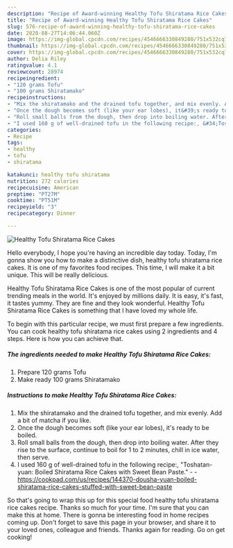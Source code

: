 ```yaml
---
description: "Recipe of Award-winning Healthy Tofu Shiratama Rice Cakes"
title: "Recipe of Award-winning Healthy Tofu Shiratama Rice Cakes"
slug: 576-recipe-of-award-winning-healthy-tofu-shiratama-rice-cakes
date: 2020-08-27T14:06:44.060Z
image: https://img-global.cpcdn.com/recipes/4546666330849280/751x532cq70/healthy-tofu-shiratama-rice-cakes-recipe-main-photo.jpg
thumbnail: https://img-global.cpcdn.com/recipes/4546666330849280/751x532cq70/healthy-tofu-shiratama-rice-cakes-recipe-main-photo.jpg
cover: https://img-global.cpcdn.com/recipes/4546666330849280/751x532cq70/healthy-tofu-shiratama-rice-cakes-recipe-main-photo.jpg
author: Delia Riley
ratingvalue: 4.1
reviewcount: 28974
recipeingredient:
- "120 grams Tofu"
- "100 grams Shiratamako"
recipeinstructions:
- "Mix the shiratamako and the drained tofu together, and mix evenly. Add a bit of matcha if you like."
- "Once the dough becomes soft (like your ear lobes), it&#39;s ready to be boiled."
- "Roll small balls from the dough, then drop into boiling water. After they rise to the surface, continue to boil for 1 to 2 minutes, chill in ice water, then serve."
- "I used 160 g of well-drained tofu in the following recipe:, &#34;Toshatan-yuan: Boiled Shiratama Rice Cakes with Sweet Bean Paste.&#34;  https://cookpad.com/us/recipes/144370-dousha-yuan-boiled-shiratama-rice-cakes-stuffed-with-sweet-bean-paste"
categories:
- Recipe
tags:
- healthy
- tofu
- shiratama

katakunci: healthy tofu shiratama 
nutrition: 272 calories
recipecuisine: American
preptime: "PT27M"
cooktime: "PT51M"
recipeyield: "3"
recipecategory: Dinner

---
```



![Healthy Tofu Shiratama Rice Cakes](https://img-global.cpcdn.com/recipes/4546666330849280/751x532cq70/healthy-tofu-shiratama-rice-cakes-recipe-main-photo.jpg)

Hello everybody, I hope you're having an incredible day today. Today, I'm gonna show you how to make a distinctive dish, healthy tofu shiratama rice cakes. It is one of my favorites food recipes. This time, I will make it a bit unique. This will be really delicious.



Healthy Tofu Shiratama Rice Cakes is one of the most popular of current trending meals in the world. It's enjoyed by millions daily. It is easy, it's fast, it tastes yummy. They are fine and they look wonderful. Healthy Tofu Shiratama Rice Cakes is something that I have loved my whole life.


To begin with this particular recipe, we must first prepare a few ingredients. You can cook healthy tofu shiratama rice cakes using 2 ingredients and 4 steps. Here is how you can achieve that.

<!--inarticleads1-->

##### The ingredients needed to make Healthy Tofu Shiratama Rice Cakes:

1. Prepare 120 grams Tofu
1. Make ready 100 grams Shiratamako




<!--inarticleads2-->

##### Instructions to make Healthy Tofu Shiratama Rice Cakes:

1. Mix the shiratamako and the drained tofu together, and mix evenly. Add a bit of matcha if you like.
1. Once the dough becomes soft (like your ear lobes), it&#39;s ready to be boiled.
1. Roll small balls from the dough, then drop into boiling water. After they rise to the surface, continue to boil for 1 to 2 minutes, chill in ice water, then serve.
1. I used 160 g of well-drained tofu in the following recipe:, &#34;Toshatan-yuan: Boiled Shiratama Rice Cakes with Sweet Bean Paste.&#34; -  - https://cookpad.com/us/recipes/144370-dousha-yuan-boiled-shiratama-rice-cakes-stuffed-with-sweet-bean-paste




So that's going to wrap this up for this special food healthy tofu shiratama rice cakes recipe. Thanks so much for your time. I'm sure that you can make this at home. There is gonna be interesting food in home recipes coming up. Don't forget to save this page in your browser, and share it to your loved ones, colleague and friends. Thanks again for reading. Go on get cooking!
